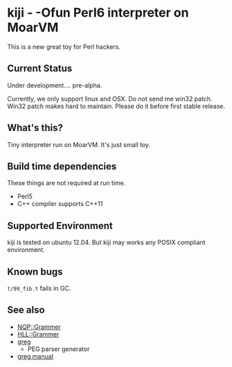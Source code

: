 kiji - -Ofun Perl6 interpreter on MoarVM
=========================================

This is a new great toy for Perl hackers.

Current Status
--------------

Under development.... pre-alpha.

Currently, we only support linux and OSX. Do not send me win32 patch.
Win32 patch makes hard to maintain. Please do it before first stable release.

What's this?
-------------

Tiny interpreter run on MoarVM. It's just small toy.

Build time dependencies
-----------------------

These things are not required at run time.

 * Perl5
 * C++ compiler supports C++11

Supported Environment
---------------------

kiji is tested on ubuntu 12.04. But kiji may works any POSIX compliant environment.

Known bugs
----------

`t/99_fib.t` fails in GC.

See also
--------

 * [NQP::Grammer](https://github.com/perl6/nqp/blob/master/src/NQP/Grammar.nqp)
 * [HLL::Grammer](https://github.com/perl6/nqp/blob/master/src/HLL/Grammar.nqp)
 * [greg](https://github.com/nddrylliog/greg)
   * PEG parser generator
 * [greg manual](http://piumarta.com/software/peg/peg.1.html)

